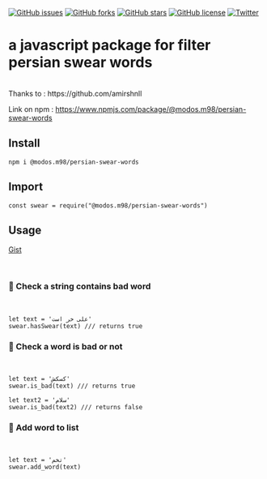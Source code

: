 [![GitHub issues](https://img.shields.io/github/issues/modos/persian-swear-words-js-package)](https://github.com/modos/persian-swear-words-js-package/issues)
[![GitHub forks](https://img.shields.io/github/forks/modos/persian-swear-words-js-package)](https://github.com/modos/persian-swear-words-js-package/network)
[![GitHub stars](https://img.shields.io/github/stars/modos/persian-swear-words-js-package)](https://github.com/modos/persian-swear-words-js-package/stargazers)
[![GitHub license](https://img.shields.io/github/license/modos/persian-swear-words-js-package)](https://github.com/modos/persian-swear-words-js-package/blob/main/LICENSE)
[![Twitter](https://img.shields.io/twitter/url?style=social&url=https%3A%2F%2Fgithub.com%2Fmodos%2Fpersian-swear-words-js-package)](https://twitter.com/intent/tweet?text=Wow:&url=https%3A%2F%2Fgithub.com%2Fmodos%2Fpersian-swear-words-js-package)

<h1>a javascript package for filter persian swear words</h1> <br>
Thanks to : https://github.com/amirshnll <br>

Link on npm : https://www.npmjs.com/package/@modos.m98/persian-swear-words

## Install

```
npm i @modos.m98/persian-swear-words
```

## Import

```
const swear = require("@modos.m98/persian-swear-words")
```

## Usage
<a href="https://gist.github.com/modos/fb450a19d9da1c6d6cfbc2462b8687e5">Gist</a>

<br>

### 🔸 Check a string contains bad word
<br>

```
let text = 'علی خر است'
swear.hasSwear(text) /// returns true
```

### 🔸 Check a word is bad or not
<br>

```
let text = 'کسکش'
swear.is_bad(text) /// returns true

let text2 = 'سلام'
swear.is_bad(text2) /// returns false
```

### 🔸 Add word to list
<br>

```
let text = 'تخم'
swear.add_word(text)
```